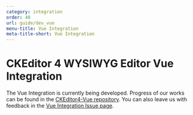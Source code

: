 ```yaml
---
category: integration
order: 40
url: guide/dev_vue
menu-title: Vue Integration
meta-title-short: Vue Integration
---
```

<!--
Copyright (c) 2003-2019, CKSource - Frederico Knabben. All rights reserved.
For licensing, see LICENSE.md.
-->

# CKEditor 4 WYSIWYG Editor Vue Integration

The Vue Integration is currently being developed. Progress of our works can be found in the [CKEditor4-Vue repository](https://github.com/ckeditor/ckeditor4-vue). You can also leave us with feedback in the [Vue Integration Issue page](https://github.com/ckeditor/ckeditor-dev/issues/2861).
